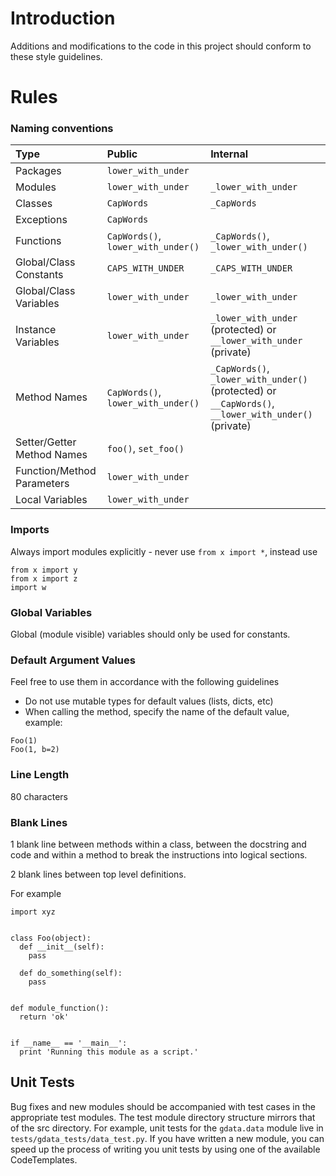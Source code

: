 # Introduction #

Additions and modifications to the code in this project should conform to these style guidelines.


# Rules #

### Naming conventions ###

|**Type**| **Public**| **Internal** |
|:-------|:----------|:-------------|
|Packages| `lower_with_under`  |  |
|Modules |`lower_with_under` |`_lower_with_under` |
|Classes | `CapWords` | `_CapWords` |
|Exceptions | `CapWords`  |  |
|Functions | `CapWords()`, `lower_with_under()` | `_CapWords()`, `_lower_with_under()` |
|Global/Class Constants | `CAPS_WITH_UNDER` | `_CAPS_WITH_UNDER` |
|Global/Class Variables | `lower_with_under` | `_lower_with_under` |
|Instance Variables | `lower_with_under` |`_lower_with_under` (protected) or `__lower_with_under` (private) |
|Method Names | `CapWords()`, `lower_with_under()` | `_CapWords()`, `_lower_with_under()` (protected) or `__CapWords()`, `__lower_with_under()` (private) |
|Setter/Getter Method Names | `foo()`, `set_foo()`  |  |
|Function/Method Parameters | `lower_with_under`  |  |
|Local Variables | `lower_with_under` |  |


### Imports ###

Always import modules explicitly - never use `from x import *`, instead use
```
from x import y
from x import z
import w
```

### Global Variables ###

Global (module visible) variables should only be used for constants.

### Default Argument Values ###

Feel free to use them in accordance with the following guidelines
  * Do not use mutable types for default values (lists, dicts, etc)
  * When calling the method, specify the name of the default value, example:
```
Foo(1)
Foo(1, b=2)
```

### Line Length ###

80 characters

### Blank Lines ###

1 blank line between methods within a class, between the docstring and code and within a method to break the instructions into logical sections.

2 blank lines between top level definitions.

For example
```
import xyz


class Foo(object):
  def __init__(self):
    pass

  def do_something(self):
    pass


def module_function():
  return 'ok'


if __name__ == '__main__':
  print 'Running this module as a script.'
```

## Unit Tests ##

Bug fixes and new modules should be accompanied with test cases in the appropriate test modules. The test module directory structure mirrors that of the src directory. For example, unit tests for the `gdata.data` module live in `tests/gdata_tests/data_test.py`. If you have written a new module, you can speed up the process of writing you unit tests by using one of the available CodeTemplates.